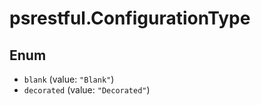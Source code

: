 # psrestful.ConfigurationType

## Enum

* `blank` (value: `"Blank"`)
* `decorated` (value: `"Decorated"`)
